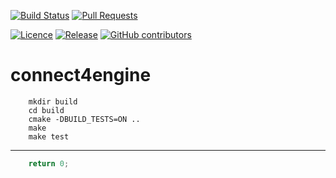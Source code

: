 [![Build Status](https://travis-ci.org/JaroslawWiosna/connect4engine.svg?branch=master)](https://travis-ci.org/JaroslawWiosna/connect4engine)
[![Pull Requests](https://img.shields.io/github/issues-pr/JaroslawWiosna/connect4engine.svg)](https://github.com/JaroslawWiosna/connect4engine/pulls)

[![Licence](https://img.shields.io/github/license/JaroslawWiosna/connect4engine.svg)]()
[![Release](https://img.shields.io/github/release/JaroslawWiosna/connect4engine.svg?maxAge=3600)](https://github.com/JaroslawWiosna/connect4engine/releases)
[![GitHub contributors](https://img.shields.io/github/contributors/JaroslawWiosna/connect4engine.svg)]()

# connect4engine

```
 	mkdir build
	cd build
	cmake -DBUILD_TESTS=ON .. 
	make
	make test
```

---

```c++
	return 0;
```
